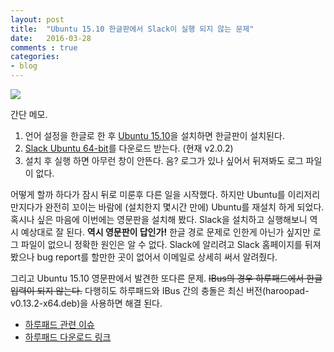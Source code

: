 ```yaml
---
layout: post
title:  "Ubuntu 15.10 한글판에서 Slack이 실행 되지 않는 문제"
date:   2016-03-28
comments : true
categories:
- blog
---
```


![](http://design.ubuntu.com/wp-content/uploads/ubuntu-logo14.png)

간단 메모.

1. 언어 설정을 한글로 한 후 [Ubuntu 15.10](http://www.ubuntu.com/download/desktop)을 설치하면 한글판이 설치된다.
2. [Slack Ubuntu 64-bit](https://slack.com/downloads)를 다운로드 받는다. (현재 v2.0.2)
3. 설치 후 실행 하면 아무런 창이 안뜬다. 음? 로그가 있나 싶어서 뒤져봐도 로그 파일이 없다.

어떻게 할까 하다가 잠시 뒤로 미룬후 다른 일을 시작했다. 하지만 Ubuntu를 이리저리 만지다가 완전히 꼬이는 바람에 (설치한지 몇시간 만에) Ubuntu를 재설치 하게 되었다. 혹시나 싶은 마음에 이번에는 영문판을 설치해 봤다. Slack을 설치하고 실행해보니 역시 예상대로 잘 된다. **역시 영문판이 답인가!** 한글 경로 문제로 인한게 아닌가 싶지만 로그 파일이 없으니 정확한 원인은 알 수 없다. Slack에 알리려고 Slack 홈페이지를 뒤져봤으나 bug report를 할만한 곳이 없어서 이메일로 상세히 써서 알려줬다.

그리고 Ubuntu 15.10 영문판에서 발견한 또다른 문제. ~~IBus의 경우 하루패드에서 한글 입력이 되지 않는다.~~ 다행히도 하루패드와 IBus 간의 충돌은 최신 버전(haroopad-v0.13.2-x64.deb)을 사용하면 해결 된다.

* [하루패드 관련 이슈](https://github.com/rhiokim/haroopad/issues/542)
* [하루패드 다운로드 링크](https://bitbucket.org/rhiokim/haroopad-download/downloads)

